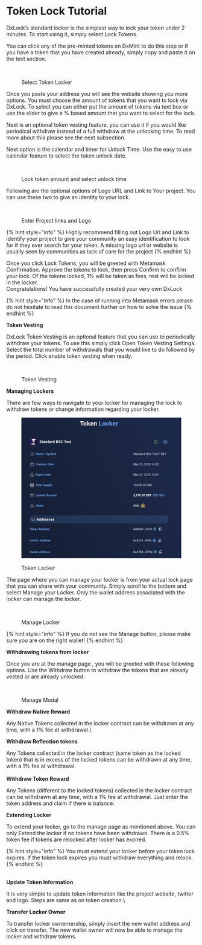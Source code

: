 # Token Lock Tutorial

DxLock’s standard locker is the simplest way to lock your token under 2 minutes. To start using it, simply select Lock Tokens.

You can click any of the pre-minted tokens on DxMint to do this step or if you have a token that you have created already, simply copy and paste it on the text section.

<figure><img src="../../../.gitbook/assets/Screenshot 2025-03-23 at 3.48.05 PM.png" alt=""><figcaption><p>Select Token Locker</p></figcaption></figure>

Once you paste your address you will see the website showing you more options. You must choose the amount of tokens that you want to lock via DxLock. To select you can either put the amount of tokens via text box or use the slider to give a % based amount that you want to select for the lock.

Next is an optional token vesting feature, you can use it if you would like periodical withdraw instead of a full withdraw at the unlocking time. To read more about this please see the next subsection.

Next option is the calendar and timer for Unlock Time. Use the easy to use calendar feature to select the token unlock date.

<figure><img src="../../../.gitbook/assets/Screenshot 2025-03-23 at 3.59.17 PM.png" alt=""><figcaption><p>Lock token amount and select unlock time</p></figcaption></figure>

Following are the optional options of Logo URL and Link to Your project. You can use these two to give an identity to your lock.

<figure><img src="../../../.gitbook/assets/Screenshot 2025-03-23 at 4.09.58 PM.png" alt=""><figcaption><p>Enter Project links and Logo</p></figcaption></figure>

{% hint style="info" %}
Highly recommend filling out Logo Url and Link to identify your project to give your community an easy identification to look for if they ever search for your token. A missing logo url or website is usually seen by communities as lack of care for the project
{% endhint %}

Once you click Lock Tokens, you will be greeted with Metamask Confirmation. Approve the tokens to lock, then press Confirm to confirm your lock. Of the tokens locked, 1% will be taken as fees, rest will be locked in the locker.\
Congratulations! You have successfully created your very own DxLock

{% hint style="info" %}
In the case of running into Metamask errors please do not hesitate to read this document further on how to solve the issue
{% endhint %}

**Token Vesting**

DxLock Token Vesting is an optional feature that you can use to periodically withdraw your tokens. To use this simply click Open Token Vesting Settings. Select the total number of withdrawals that you would like to do followed by the period. Click enable token vesting when ready.

<figure><img src="../../../.gitbook/assets/Screenshot 2025-03-23 at 4.14.07 PM.png" alt=""><figcaption><p>Token Vesting</p></figcaption></figure>

**Managing Lockers**

There are few ways to navigate to your locker for managing the lock to withdraw tokens or change information regarding your locker.

<figure><img src="../../../.gitbook/assets/Token locker Manage.png" alt=""><figcaption><p>Token Locker</p></figcaption></figure>

The page where you can manage your locker is from your actual lock page that you can share with your community. Simply scroll to the bottom and select Manage your Locker. Only the wallet address associated with the locker can manage the locker.

<figure><img src="../../../.gitbook/assets/Screenshot 2025-03-23 at 4.25.15 PM.png" alt=""><figcaption><p>Manage Locker</p></figcaption></figure>

{% hint style="info" %}
If you do not see the Manage button, please make sure you are on the right wallet!
{% endhint %}

**Withdrawing tokens from locker**

Once you are at the manage page , you will be greeted with these following options. Use the Withdraw button to withdraw the tokens that are already vested or are already unlocked.

<figure><img src="../../../.gitbook/assets/Screenshot 2025-03-23 at 4.47.17 PM.png" alt=""><figcaption><p>Manage Modal</p></figcaption></figure>

**Withdraw Native Reward**

Any Native Tokens collected in the locker contract can be withdrawn at any time, with a 1% fee at withdrawal.\


**Withdraw Reflection tokens**

Any Tokens collected in the locker contract (same token as the locked token) that is in excess of the locked tokens can be withdrawn at any time, with a 1% fee at withdrawal.\
\
**Withdraw Token Reward**

Any Tokens (different to the locked tokens) collected in the locker contract can be withdrawn at any time, with a 1% fee at withdrawal. Just enter the token address and claim if there is balance.

**Extending Locker**

To extend your locker, go to the manage page as mentioned above. You can only Extend the locker if no tokens have been withdrawn. There is a 0.5% token fee if tokens are relocked after locker has expired.

{% hint style="info" %}
You must extend your locker before your token lock expires. If the token lock expires you must withdraw everything and relock.
{% endhint %}

\
**Update Token Information**

It is very simple to update token information like the project website, twitter and logo. Steps are same as on token creation.\


**Transfer Locker Owner**

To transfer locker ownernership, simply insert the new wallet address and click on transfer. The new wallet owner will now be able to manage the locker and withdraw tokens.
